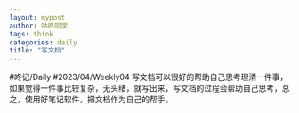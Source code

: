 ```yaml
---
layout: mypost
author: 咕咚同学
tags: think 
categories: daily
title: "写文档"
---
```


#咚记/Daily #2023/04/Weekly04 
写文档可以很好的帮助自己思考理清一件事，如果觉得一件事比较复杂，无头绪，就写出来，写文档的过程会帮助自己思考，总之，使用好笔记软件，把文档作为自己的帮手。